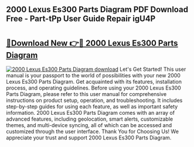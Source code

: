 ## 2000 Lexus Es300 Parts Diagram PDF Download Free - Part-tPp User Guide Repair igU4P

# <h2><a href="http://dfrtw74.blite.top/?on=2000+Lexus+Es300+Parts+Diagram">🔗Download New 👉🔴 2000 Lexus Es300 Parts Diagram</a></h2>

[![2000 Lexus Es300 Parts Diagram download](https://i.imgur.com/lujVjoI.png)](http://dfrtw74.blite.top/?on=2000+Lexus+Es300+Parts+Diagram)
Let's Get Started! This user manual is your passport to the world of possibilities with your new 2000 Lexus Es300 Parts Diagram. Get acquainted with its features, installation process, and operating guidelines. Before using your 2000 Lexus Es300 Parts Diagram, please refer to this user manual for comprehensive instructions on product setup, operation, and troubleshooting. It includes step-by-step guides for using each feature, as well as important safety information. 2000 Lexus Es300 Parts Diagram comes with an array of advanced features, including geolocation, smart alerts, customizable themes, and multi-device syncing, all of which can be accessed and customized through the user interface. Thank You for Choosing Us! We appreciate your trust and support 2000 Lexus Es300 Parts Diagram.
